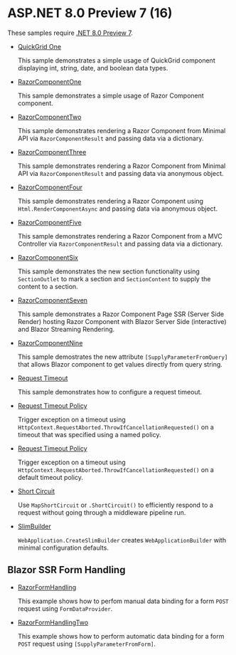 # ASP.NET 8.0 Preview 7 (16)

These samples require [.NET 8.0 Preview 7](https://github.com/dotnet/installer#table). 

* [QuickGrid One](QuickGridOne)
  
  This sample demonstrates a simple usage of QuickGrid component displaying int, string, date, and boolean data types.

* [RazorComponentOne](RazorComponentOne)

  This sample demonstrates a simple usage of Razor Component component.

* [RazorComponentTwo](RazorComponentTwo)

  This sample demonstrates rendering a Razor Component from Minimal API via  `RazorComponentResult` and passing data via a dictionary.

* [RazorComponentThree](RazorComponentThree)

  This sample demonstrates rendering a Razor Component from Minimal API via `RazorComponentResult` and passing data via anonymous object.

* [RazorComponentFour](RazorComponentFour)

  This sample demonstrates rendering a Razor Component using `Html.RenderComponentAsync` and passing data via anonymous object.

* [RazorComponentFive](RazorComponentFive)

  This sample demonstrates rendering a Razor Component from a MVC Controller via `RazorComponentResult` and passing data via a dictionary.

* [RazorComponentSix](RazorComponentSix)

  This sample demonstrates the new section functionality using `SectionOutlet` to mark a section and `SectionContent` to supply the content to a section.

* [RazorComponentSeven](RazorComponentSeven)

  This sample demonstrates a Razor Component Page SSR (Server Side Render) hosting Razor Component with Blazor Server Side (interactive) and Blazor Streaming Rendering.

* [RazorComponentNine](RazorComponentNine)

  This sample demostrates the new attribute `[SupplyParameterFromQuery]` that allows Blazor component to get values directly from query string.

* [Request Timeout](request-timeout)

  This sample demonstrates how to configure a request timeout.

* [Request Timeout Policy](request-timeout-2)

  Trigger exception on a timeout using `HttpContext.RequestAborted.ThrowIfCancellationRequested()` on a timeout that was specified using a named policy.

* [Request Timeout Policy](request-timeout-3)

  Trigger exception on a timeout using `HttpContext.RequestAborted.ThrowIfCancellationRequested()` on a default timeout policy.

* [Short Circuit](map-short-circuit)

  Use `MapShortCircuit` or `.ShortCircuit()` to efficiently respond to a request without going through a middleware pipeline run. 

* [SlimBuilder](slim-builder)

  `WebApplication.CreateSlimBuilder` creates `WebApplicationBuilder` with minimal configuration defaults.

## Blazor SSR Form Handling

 * [RazorFormHandling](RazorFormHandling)
   
   This example shows how to perfom manual data binding for a form `POST` request using `FormDataProvider`.
  
 * [RazorFormHandlingTwo](RazorFormHandlingTwo)

   This example shows how to perform automatic data binding for a form `POST` request using `[SupplyParameterFromForm]`.